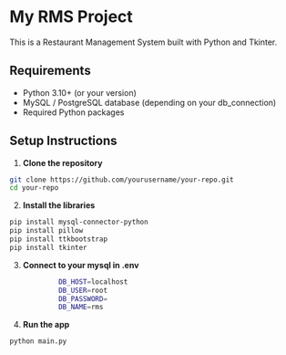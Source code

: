 # My RMS Project

This is a Restaurant Management System built with Python and Tkinter.

## Requirements

- Python 3.10+ (or your version)
- MySQL / PostgreSQL database (depending on your db_connection)
- Required Python packages

## Setup Instructions

1. **Clone the repository**

```bash
git clone https://github.com/yourusername/your-repo.git
cd your-repo
```

2. **Install the libraries**

```bash
pip install mysql-connector-python
pip install pillow
pip install ttkbootstrap
pip install tkinter
```

3. **Connect to your mysql in .env**

```bash
            DB_HOST=localhost
            DB_USER=root
            DB_PASSWORD=
            DB_NAME=rms
```

4. **Run the app**

```bash 
python main.py
```

